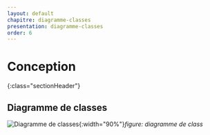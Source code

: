 ```yaml
---
layout: default
chapitre: diagramme-classes
presentation: diagramme-classes
order: 6
---
```

# Conception
{:class="sectionHeader"}

<!-- new slide -->

## Diagramme de classes    
![Diagramme de classes](/lab_crud/Gestion-projets/Conception/Diagramme-classe/Images/Diagramme-classe.png){:width="90%"}*figure: diagramme de class*

<!-- new slide -->
